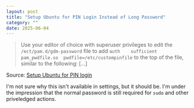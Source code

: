 ```yaml
---
layout: post
title: "Setup Ubuntu for PIN Login Instead of Long Password"
category: ""
date: 2025-06-04
---
```


> Use your editor of choice with superuser privileges to edit the `/ect/pam.d/gdm-password` file to add `auth    sufficient      pam_pwdfile.so  pwdfile=/etc/custompinfile` to the top of the file, similar to the following: [...]

Source: [Setup Ubuntu for PIN login](https://gist.github.com/dmcbane/3ce77630e5070dc87ce777fc71c1ea72)

I'm not sure why this isn't available in settings, but it should be.  I'm under the impression that the normal password is still required for `sudo` and other priveledged actions.

